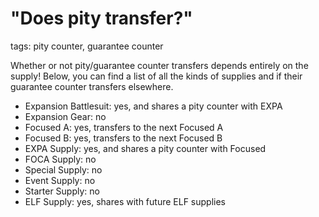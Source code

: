 # "Does pity transfer?" 
tags: pity counter, guarantee counter

Whether or not pity/guarantee counter transfers depends entirely on the supply! Below, you can find a list of all the kinds of supplies and if their guarantee counter transfers elsewhere.

- Expansion Battlesuit: yes, and shares a pity counter with EXPA
- Expansion Gear: no
- Focused A: yes, transfers to the next Focused A
- Focused B: yes, transfers to the next Focused B
- EXPA Supply: yes, and shares a pity counter with Focused
- FOCA Supply: no
- Special Supply: no
- Event Supply: no
- Starter Supply: no
- ELF Supply: yes, shares with future ELF supplies